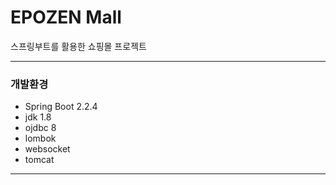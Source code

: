# EPOZEN Mall
 스프링부트를 활용한 쇼핑몰 프로젝트  

* * *
### 개발환경
* Spring Boot 2.2.4
* jdk 1.8
* ojdbc 8
* lombok
* websocket
* tomcat
* * *
